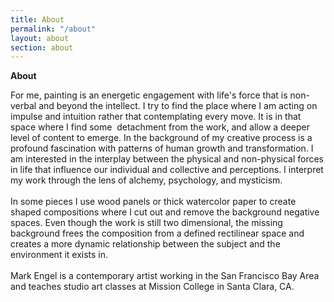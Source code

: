 ```yaml
---
title: About
permalink: "/about"
layout: about
section: about
---
```


**About**

For me, painting is an energetic engagement with life's force that is non-verbal and beyond the intellect. I try to find the place where I am acting on impulse and intuition rather that contemplating every move. It is in that space where I find some&nbsp; detachment from the work, and allow a deeper level of content to emerge. In the background of my creative process is a profound fascination with patterns of human growth and transformation. I am interested in the interplay between the physical and non-physical forces in life that influence our individual and collective and perceptions. I interpret my work through the lens of alchemy, psychology, and mysticism.<br><br>In some pieces I use wood panels or thick watercolor paper to create shaped compositions where I cut out and remove the background negative spaces. Even though the work is still two dimensional, the missing background frees the composition from a defined rectilinear space and creates a more dynamic relationship between the subject and the environment it exists in.<br><br>Mark Engel is a contemporary artist working in the San Francisco Bay Area and teaches studio art classes at Mission College in Santa Clara, CA.&nbsp;

&nbsp;

<br><br>&nbsp;
